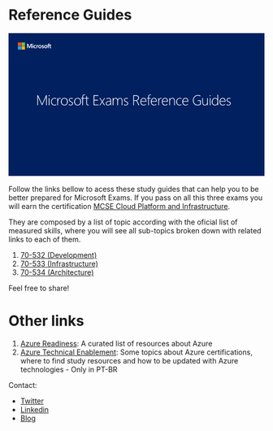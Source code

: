 # Reference Guides

![](msreferenceguides.png)

Follow the links bellow to acess these study guides that can help you to be better prepared for Microsoft Exams. If you pass on all this three exams you will earn the certification [MCSE Cloud Platform and Infrastructure](https://www.microsoft.com/en-us/learning/mcse-cloud-platform-infrastructure.aspx).

They are composed by a list of topic according with the oficial list of measured skills, where you will see all sub-topics broken down with related links to each of them.

1. [70-532 (Development)](70-532.md)
1. [70-533 (Infrastructure)](70-533.md)
1. [70-534 (Architecture)](70-534.md)

Feel free to share!

# Other links

1. [Azure Readiness](https://github.com/rmmartins/AzureReadiness): A curated list of resources about Azure
1. [Azure Technical Enablement](http://aka.ms/capacitacaoazure): Some topics about Azure certifications, where to find study resources and how to be updated with Azure technologies - Only in PT-BR

Contact: 

* [Twitter](http://twitter.com/ricardommartins)
* [Linkedin](http://br.linkedin.com/in/rmmartins)
* [Blog](http://www.ricardomartins.com.br)
